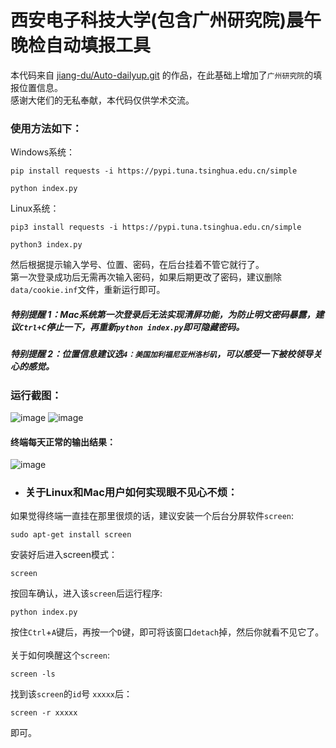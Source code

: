 # 西安电子科技大学(包含广州研究院)晨午晚检自动填报工具
本代码来自 [jiang-du/Auto-dailyup.git](https://github.com/jiang-du/Auto-dailyup.git) 的作品，在此基础上增加了`广州研究院`的填报位置信息。<br>
感谢大佬们的无私奉献，本代码仅供学术交流。
### 使用方法如下：
Windows系统：
```
pip install requests -i https://pypi.tuna.tsinghua.edu.cn/simple
```
```
python index.py
```
Linux系统：
```
pip3 install requests -i https://pypi.tuna.tsinghua.edu.cn/simple
```
```
python3 index.py
```
然后根据提示输入学号、位置、密码，在后台挂着不管它就行了。<br>
第一次登录成功后无需再次输入密码，如果后期更改了密码，建议删除`data/cookie.inf`文件，重新运行即可。<br>
##### 特别提醒 1：Mac系统第一次登录后无法实现清屏功能，为防止明文密码暴露，建议`Ctrl+C`停止一下，再重新`python index.py`即可隐藏密码。
##### 特别提醒 2：位置信息建议选`4：美国加利福尼亚州洛杉矶`，可以感受一下被校领导关心的感觉。

### 运行截图：
![image](https://github.com/HANYIIK/Auto-dailyup/blob/main/images/1.jpg)
![image](https://github.com/HANYIIK/Auto-dailyup/blob/main/images/2.jpg)
#### 终端每天正常的输出结果：
![image](https://github.com/HANYIIK/Auto-dailyup/blob/main/images/3.jpg)
* ### 关于Linux和Mac用户如何实现眼不见心不烦：
如果觉得终端一直挂在那里很烦的话，建议安装一个后台分屏软件`screen`:
```
sudo apt-get install screen
```
安装好后进入screen模式：
```
screen
```
按回车确认，进入该`screen`后运行程序:
```
python index.py
```
按住`Ctrl`+`A`键后，再按一个`D`键，即可将该窗口`detach`掉，然后你就看不见它了。<br>
<br>关于如何唤醒这个`screen`:
```
screen -ls
```
找到该`screen`的`id`号 `xxxxx`后：
```
screen -r xxxxx
```
即可。
